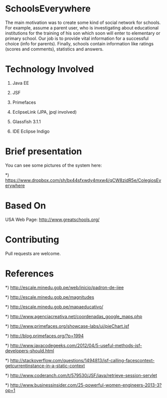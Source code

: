 SchoolsEverywhere
=============================

The main motivation was to create some kind of social network for schools. For example, assume a parent user, who is investigating about educational institutions for the training of his son which soon will enter to elementary or primary school. Our job is to provide vital information for a successful choice (info for parents). Finally, schools contain information like ratings (scores and comments), statistics and answers.


Technology Involved
=============================

1) Java EE

2) JSF

3) Primefaces

4) EclipseLink (JPA, jpql involved)

5) Glassfish 3.1.1

6) IDE Eclipse Indigo


Brief presentation
=============================

You can see some pictures of the system here:

*) https://www.dropbox.com/sh/bx44sfxwdy4mxw4/qCW8zidR5e/ColegiosEverywhere


Based On
=============================
USA Web Page: http://www.greatschools.org/


Contributing
=============================
Pull requests are welcome.


References
=============================

*) http://escale.minedu.gob.pe/web/inicio/padron-de-iiee

*) http://escale.minedu.gob.pe/magnitudes

*) http://escale.minedu.gob.pe/mapaeducativo/

*) http://www.agenciacreativa.net/coordenadas_google_maps.php

*) http://www.primefaces.org/showcase-labs/ui/pieChart.jsf

*) http://blog.primefaces.org/?p=1994

*) http://www.javacodegeeks.com/2012/04/5-useful-methods-jsf-developers-should.html

*) http://stackoverflow.com/questions/1494813/jsf-calling-facescontext-getcurrentinstance-in-a-static-context

*) http://www.coderanch.com/t/579530/JSF/java/retrieve-session-servlet

*) http://www.businessinsider.com/25-powerful-women-engineers-2013-3?op=1
